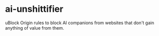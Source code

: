 # ai-unshittifier
uBlock Origin rules to block AI companions from websites that don't gain anything of value from them. 

